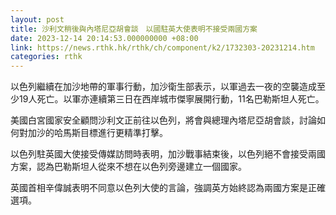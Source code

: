 ```yaml
---
layout: post
title: 沙利文稍後與內塔尼亞胡會談　以國駐英大使表明不接受兩國方案
date: 2023-12-14 20:14:53.000000000 +08:00
link: https://news.rthk.hk/rthk/ch/component/k2/1732303-20231214.htm
categories: rthk
---
```


以色列繼續在加沙地帶的軍事行動，加沙衛生部表示，以軍過去一夜的空襲造成至少19人死亡。以軍亦連續第三日在西岸城市傑寧展開行動，11名巴勒斯坦人死亡。

美國白宮國家安全顧問沙利文正前往以色列，將會與總理內塔尼亞胡會談，討論如何對加沙的哈馬斯目標進行更精準打擊。

以色列駐英國大使接受傳媒訪問時表明，加沙戰事結束後，以色列絕不會接受兩國方案，認為巴勒斯坦人從來不想在以色列旁邊建立一個國家。

英國首相辛偉誠表明不同意以色列大使的言論，強調英方始終認為兩國方案是正確選項。
